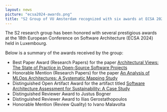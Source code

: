 ```yaml
---
layout: news
picture: "ecsa2024-awards.png"
title: "S2 Group of VU Amsterdam recognized with six awards at ECSA 2024"
---
```


The S2 research group has been honored with several prestigious awards at the 18th European Conference on Software Architecture (ECSA 2024) held in Luxembourg.

Below is a summary of the awards received by the group:
* Best Paper Award (Research Papers) for the paper [Architectural Views: The State of Practice in Open-Source Software Projects](https://www.ivanomalavolta.com/files/papers/ECSA_2024.pdf)
* Honorable Mention (Research Papers) for the paper [An Analysis of MLOps Architectures: A Systematic Mapping Study](https://arxiv.org/abs/2406.19847)
* Distinguished Open Artifact Award for the artifact titled [Software Architecture Assessment for Sustainability: A Case Study](https://research.vu.nl/ws/portalfiles/portal/329016090/ECSA2024_paper_53.pdf)
* Distinguished Reviewer Award to Justus Bogner
* Distinguished Reviewer Award to Ilias Gerostathopoulos
* Honorable Mention (Review Quality) to Ivano Malavolta